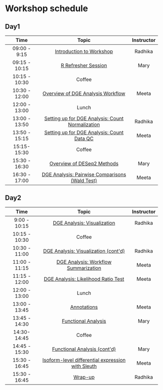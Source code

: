 # Workshop schedule

## Day1

| Time |  Topic  | Instructor |
|:-----------:|:----------:|:--------:|
| 09:00 - 9:15 | [Introduction to Workshop]() | Radhika |
| 09:15 - 10:15 | [R Refresher Session]() | Mary |
| 10:15 - 10:30 | Coffee  |  |
| 10:30 - 12:00 | [Overview of DGE Analysis Workflow](https://hbctraining.github.io/DGE_workshop_salmon/lessons/01_DGE_setup_and_overview.html) | Meeta |
| 12:00 - 13:00 | Lunch |  |
| 13:00 - 13:50 |[Setting up for DGE Analysis: Count Normalization](https://hbctraining.github.io/DGE_workshop_salmon/lessons/02_DGE_count_normalization.html) | Radhika |
| 13:50 - 15:15 | [Setting up for DGE Analysis: Count Data QC](https://hbctraining.github.io/DGE_workshop_salmon/lessons/03_DGE_QC_analysis.html) | Meeta |
| 15:15- 15:30 | Coffee  |
| 15:30 - 16:30 | [Overview of DESeq2 Methods](https://hbctraining.github.io/DGE_workshop_salmon/lessons/04_DGE_DESeq2_analysis.html) | Mary  |
| 16:30 - 17:00 | [DGE Analysis: Pairwise Comparisons (Wald Test)](https://hbctraining.github.io/DGE_workshop_salmon/lessons/05_DGE_DESeq2_analysis2.html)| Meeta |


## Day2

| Time |  Topic  | Instructor |
|:-----------:|:----------:|:--------:|
| 9:00 - 10:15 | [DGE Analysis: Visualization](https://hbctraining.github.io/DGE_workshop_salmon/lessons/06_DGE_visualizing_results.html) | Radhika |
| 10:15 - 10:30 | Coffee  |  |
| 10:30 - 11:00 | [DGE Analysis: Visualization (cont'd)](https://hbctraining.github.io/DGE_workshop_salmon/lessons/06_DGE_visualizing_results.html) | Radhika |
| 11:00 - 11:15 | [DGE Analysis: Workflow Summarization](https://hbctraining.github.io/DGE_workshop_salmon/lessons/07_DGE_summarizing_workflow.html) | Meeta |
| 11:15 - 12:00 | [DGE Analysis: Likelihood Ratio Test](https://hbctraining.github.io/DGE_workshop_salmon/lessons/08_DGE_LRT.html) | Meeta |
| 12:00 - 13:00 | Lunch |  |
| 13:00 - 13:45 | [Annotations]() | Meeta |
| 13:45 - 14:30 | [Functional Analysis](https://hbctraining.github.io/DGE_workshop_salmon/lessons/10_functional_analysis.html) | Mary |
| 14:30- 14:45 | Coffee  |
| 14:45 - 15:30 | [Functional Analysis (cont'd)](https://hbctraining.github.io/DGE_workshop_salmon/lessons/10_functional_analysis.html) | Mary |
| 15:30 - 16:45 | [Isoform-level differential expression with Sleuth ]() | Meeta |
| 15:30 - 16:45 | [Wrap-up ]() | Radhika |


